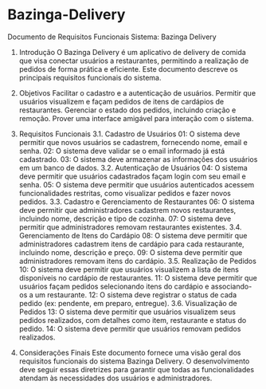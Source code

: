 # Bazinga-Delivery

Documento de Requisitos Funcionais
Sistema: Bazinga Delivery
1. Introdução
O Bazinga Delivery é um aplicativo de delivery de comida que visa conectar usuários a restaurantes, permitindo a realização de pedidos de forma prática e eficiente. Este documento descreve os principais requisitos funcionais do sistema.

2. Objetivos
Facilitar o cadastro e a autenticação de usuários.
Permitir que usuários visualizem e façam pedidos de itens de cardápios de restaurantes.
Gerenciar o estado dos pedidos, incluindo criação e remoção.
Prover uma interface amigável para interação com o sistema.
3. Requisitos Funcionais
3.1. Cadastro de Usuários
01: O sistema deve permitir que novos usuários se cadastrem, fornecendo nome, email e senha.
02: O sistema deve validar se o email informado já está cadastrado.
03: O sistema deve armazenar as informações dos usuários em um banco de dados.
3.2. Autenticação de Usuários
04: O sistema deve permitir que usuários cadastrados façam login com seu email e senha.
05: O sistema deve permitir que usuários autenticados acessem funcionalidades restritas, como visualizar pedidos e fazer novos pedidos.
3.3. Cadastro e Gerenciamento de Restaurantes
06: O sistema deve permitir que administradores cadastrem novos restaurantes, incluindo nome, descrição e tipo de cozinha.
07: O sistema deve permitir que administradores removam restaurantes existentes.
3.4. Gerenciamento de Itens do Cardápio
08: O sistema deve permitir que administradores cadastrem itens de cardápio para cada restaurante, incluindo nome, descrição e preço.
09: O sistema deve permitir que administradores removam itens do cardápio.
3.5. Realização de Pedidos
10: O sistema deve permitir que usuários visualizem a lista de itens disponíveis no cardápio de restaurantes.
11: O sistema deve permitir que usuários façam pedidos selecionando itens do cardápio e associando-os a um restaurante.
12: O sistema deve registrar o status de cada pedido (ex: pendente, em preparo, entregue).
3.6. Visualização de Pedidos
13: O sistema deve permitir que usuários visualizem seus pedidos realizados, com detalhes como item, restaurante e status do pedido.
14: O sistema deve permitir que usuários removam pedidos realizados.
4. Considerações Finais
Este documento fornece uma visão geral dos requisitos funcionais do sistema Bazinga Delivery. O desenvolvimento deve seguir essas diretrizes para garantir que todas as funcionalidades atendam às necessidades dos usuários e administradores.

